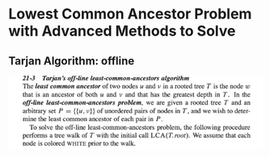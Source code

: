 # Lowest Common Ancestor Problem with Advanced Methods to Solve

## Tarjan Algorithm: offline

![Screen Shot 2020-07-16 at 2.14.32 PM.png](resources/9F462A16B03E9D899ED7A47A53C562ED.png)

